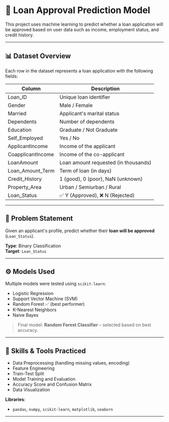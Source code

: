 # 🏦 Loan Approval Prediction Model

This project uses machine learning to predict whether a loan application will be approved based on user data such as income, employment status, and credit history.

---

## 📊 Dataset Overview

Each row in the dataset represents a loan application with the following fields:

| Column              | Description                           |
|---------------------|---------------------------------------|
| Loan_ID             | Unique loan identifier                |
| Gender              | Male / Female                         |
| Married             | Applicant's marital status            |
| Dependents          | Number of dependents                  |
| Education           | Graduate / Not Graduate               |
| Self_Employed       | Yes / No                              |
| ApplicantIncome     | Income of the applicant               |
| CoapplicantIncome   | Income of the co-applicant            |
| LoanAmount          | Loan amount requested (in thousands)  |
| Loan_Amount_Term    | Term of loan (in days)                |
| Credit_History      | 1 (good), 0 (poor), NaN (unknown)     |
| Property_Area       | Urban / Semiurban / Rural             |
| Loan_Status         | ✅ Y (Approved), ❌ N (Rejected)       |

---

## 🎯 Problem Statement

Given an applicant's profile, predict whether their **loan will be approved** (`Loan_Status`).

**Type**: Binary Classification  
**Target**: `Loan_Status`

---

## ⚙️ Models Used

Multiple models were tested using `scikit-learn`:

- Logistic Regression
- Support Vector Machine (SVM)
- Random Forest ✅ (best performer)
- K-Nearest Neighbors
- Naive Bayes

> Final model: **Random Forest Classifier** – selected based on best accuracy.

---

## 🧠 Skills & Tools Practiced

- Data Preprocessing (handling missing values, encoding)
- Feature Engineering
- Train-Test Split
- Model Training and Evaluation
- Accuracy Score and Confusion Matrix
- Data Visualization

**Libraries**:
- `pandas`, `numpy`, `scikit-learn`, `matplotlib`, `seaborn`

---
